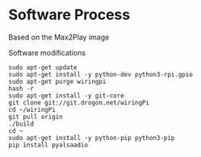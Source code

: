 # Software Process

Based on the Max2Play image

Software modifications
```
sudo apt-get update
sudo apt-get install -y python-dev python3-rpi.gpio
sudo apt-get purge wiringpi
hash -r
sudo apt-get install -y git-core
git clone git://git.drogon.net/wiringPi
cd ~/wiringPi
git pull origin
./build
cd ~
sudo apt-get install -y python-pip python3-pip
pip install pyalsaadio
```
